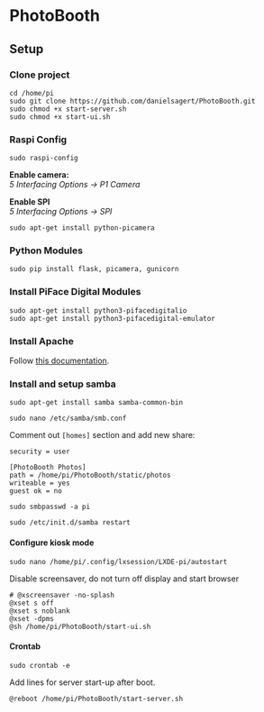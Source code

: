 # PhotoBooth

## Setup
### Clone project
```
cd /home/pi
sudo git clone https://github.com/danielsagert/PhotoBooth.git
sudo chmod +x start-server.sh
sudo chmod +x start-ui.sh
```

### Raspi Config
```
sudo raspi-config
```
**Enable camera:**  
*5 Interfacing Options -> P1 Camera*

**Enable SPI**  
*5 Interfacing Options -> SPI*
 
```
sudo apt-get install python-picamera
```

### Python Modules
```
sudo pip install flask, picamera, gunicorn
```

### Install PiFace Digital Modules ###
```
sudo apt-get install python3-pifacedigitalio
sudo apt-get install python3-pifacedigital-emulator
```

### Install Apache
Follow [this documentation](https://www.raspberrypi.org/documentation/remote-access/web-server/apache.md).

### Install and setup samba
```
sudo apt-get install samba samba-common-bin
```

```
sudo nano /etc/samba/smb.conf
```

Comment out `[homes]` section and add new share:

```
security = user

[PhotoBooth Photos]
path = /home/pi/PhotoBooth/static/photos
writeable = yes
guest ok = no
```

```
sudo smbpasswd -a pi
```

```
sudo /etc/init.d/samba restart
```

#### Configure kiosk mode
```
sudo nano /home/pi/.config/lxsession/LXDE-pi/autostart
```

Disable screensaver, do not turn off display and start browser 
```
# @xscreensaver -no-splash
@xset s off
@xset s noblank
@xset -dpms
@sh /home/pi/PhotoBooth/start-ui.sh
```

#### Crontab
```
sudo crontab -e
```

Add lines for server start-up after boot.
```
@reboot /home/pi/PhotoBooth/start-server.sh
```
